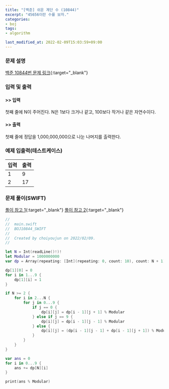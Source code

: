 ```yaml
---
title: "[백준] 쉬운 계단 수 (10844)"
excerpt: "45656이란 수를 보자."
categories:
- boj
tags:
- algorithm

last_modified_at: 2022-02-09T15:03:59+09:00
---
```



### 문제 설명
[백준 10844번 문제 링크](https://www.acmicpc.net/problem/10844#description){:target="_blank"}




### 입력 및 출력
#### >> 입력
첫째 줄에 N이 주어진다. N은 1보다 크거나 같고, 100보다 작거나 같은 자연수이다.



#### >> 출력
첫째 줄에 정답을 1,000,000,000으로 나눈 나머지를 출력한다.





### 예제 입출력(테스트케이스)


|입력|출력|
|-----|------|
|1|9|
|2|17|




### 문제 풀이(SWIFT)
[풀이 참고 1](https://yabmoons.tistory.com/515){:target="_blank"}
[풀이 참고 2](https://sapjilkingios.tistory.com/84){:target="_blank"}
```swift
//
//  main.swift
//  BOJ10844_SWIFT
//
//  Created by choiyoujun on 2022/02/09.
//

let N = Int(readLine()!)!
let Modular = 1000000000
var dp = Array(repeating: [Int](repeating: 0, count: 10), count: N + 1)

dp[1][0] = 0
for i in 1...9 {
    dp[1][i] = 1
}

if N >= 2 {
    for i in 2...N {
        for j in 0...9 {
            if j == 0 {
                dp[i][j] = dp[i - 1][j + 1] % Modular
            } else if j == 9 {
                dp[i][j] = dp[i - 1][j - 1] % Modular
            } else {
                dp[i][j] = (dp[i - 1][j - 1] + dp[i - 1][j + 1]) % Modular
            }
        }
    }
}

var ans = 0
for i in 0...9 {
    ans += dp[N][i]
}

print(ans % Modular)


```
